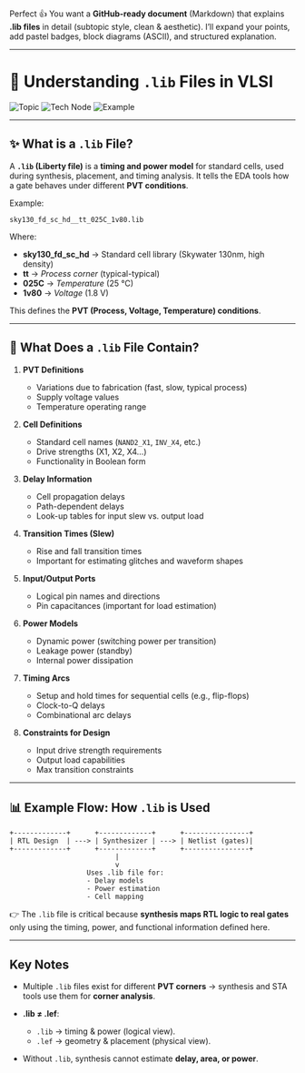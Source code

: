 Perfect 👍 You want a **GitHub-ready document** (Markdown) that explains **.lib files** in detail (subtopic style, clean & aesthetic).
I’ll expand your points, add pastel badges, block diagrams (ASCII), and structured explanation.

---

# 🌸 Understanding `.lib` Files in VLSI

![Topic](https://img.shields.io/badge/Subtopic-.lib_Files-FFDAC1?style=for-the-badge)
![Tech Node](https://img.shields.io/badge/Technology-130nm_B5EAD7?style=flat-square)
![Example](https://img.shields.io/badge/Example-sky130_fd_sc_hd__tt_025C_1v80.lib-CDB4DB?style=plastic)

---

## ✨ What is a `.lib` File?

A **`.lib` (Liberty file)** is a **timing and power model** for standard cells, used during synthesis, placement, and timing analysis.
It tells the EDA tools how a gate behaves under different **PVT conditions**.

Example:

```
sky130_fd_sc_hd__tt_025C_1v80.lib
```

Where:

* **sky130_fd_sc_hd** → Standard cell library (Skywater 130nm, high density)
* **tt** → *Process corner* (typical-typical)
* **025C** → *Temperature* (25 °C)
* **1v80** → *Voltage* (1.8 V)

This defines the **PVT (Process, Voltage, Temperature) conditions**.

---

## 🧩 What Does a `.lib` File Contain?

1. **PVT Definitions**

   * Variations due to fabrication (fast, slow, typical process)
   * Supply voltage values
   * Temperature operating range

2. **Cell Definitions**

   * Standard cell names (`NAND2_X1`, `INV_X4`, etc.)
   * Drive strengths (X1, X2, X4…)
   * Functionality in Boolean form

3. **Delay Information**

   * Cell propagation delays
   * Path-dependent delays
   * Look-up tables for input slew vs. output load

4. **Transition Times (Slew)**

   * Rise and fall transition times
   * Important for estimating glitches and waveform shapes

5. **Input/Output Ports**

   * Logical pin names and directions
   * Pin capacitances (important for load estimation)

6. **Power Models**

   * Dynamic power (switching power per transition)
   * Leakage power (standby)
   * Internal power dissipation

7. **Timing Arcs**

   * Setup and hold times for sequential cells (e.g., flip-flops)
   * Clock-to-Q delays
   * Combinational arc delays

8. **Constraints for Design**

   * Input drive strength requirements
   * Output load capabilities
   * Max transition constraints

---

## 📊 Example Flow: How `.lib` is Used

```
+-------------+      +-------------+      +----------------+
| RTL Design  | ---> | Synthesizer | ---> | Netlist (gates)|
+-------------+      +-------------+      +----------------+
                          |
                          v
                   Uses .lib file for:
                   - Delay models
                   - Power estimation
                   - Cell mapping
```

👉 The `.lib` file is critical because **synthesis maps RTL logic to real gates** only using the timing, power, and functional information defined here.

---

##  Key Notes

* Multiple `.lib` files exist for different **PVT corners** → synthesis and STA tools use them for **corner analysis**.
* **.lib ≠ .lef**:

  * `.lib` → timing & power (logical view).
  * `.lef` → geometry & placement (physical view).
* Without `.lib`, synthesis cannot estimate **delay, area, or power**.

